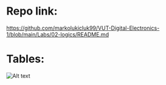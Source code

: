 # Repo link:
https://github.com/markolukicluk99/VUT-Digital-Electronics-1/blob/main/Labs/02-logics/README.md

# Tables:
![Alt text](https://github.com/markolukicluk99/VUT-Digital-Electronics-1/blob/main/Labs/02-logics/images/greater%20than.jpg "Greater than")
